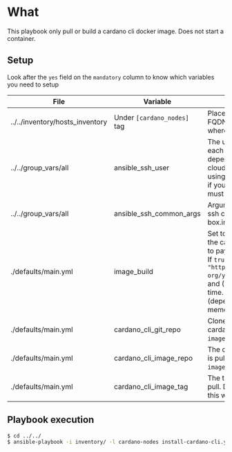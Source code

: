 # What

This playbook only pull or build a cardano cli docker image. Does not start a container.

## Setup
Look after the `yes` field on the `mandatory` column to know which variables you need to setup

|File|Variable|Description|Mandatory|
|----|--------|-----------|---------|
|../../inventory/hosts_inventory|Under `[cardano_nodes]` tag|Place the IP address/es, URL, FQDN, hostname, etc of the box where you want to connect to.|`yes`
|../../group_vars/all|ansible_ssh_user|The user to authenticate against each box. This shall change depending on which distro and cloud you are using. i.e, if you are using Digital Ocean must be root, if you are using aws and Ubuntu must be ubuntu.|`yes`|
|../../group_vars/all|ansible_ssh_common_args|Arguments when performing the ssh connection against the box.inventory|`no`|
|./defaults/main.yml|image_build| Set to `true` if you want to build the cardano-cli image. You need to pay atention to two things: (1) If `true`, it's tested only for the `"https://github.com/adrabenche-org/yacc-builder.git"` repository and (2) if `true`, this takes several time. Like an hour or so (depending the box CPU and memory setup)|`no`|
|./defaults/main.yml|cardano_cli_git_repo|Cloned git repository to build the cardano-cli. This works only if `image_build` is set to true|`no`|
|./defaults/main.yml|cardano_cli_image_repo| The docker hub where the image is pulled. Works only if `image_build` is set to `false`|`no`|
|./defaults/main.yml|cardano_cli_image_tag| The tag of the decker image to pull. Depending the Docker hub this will change.|`no`|

## Playbook execution
```bash
$ cd ../../
$ ansible-playbook -i inventory/ -l cardano-nodes install-cardano-cli.yml
```